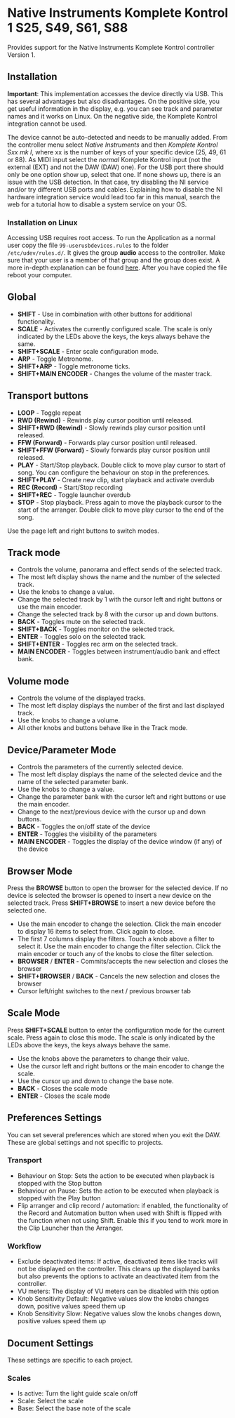 # Native Instruments Komplete Kontrol 1 S25, S49, S61, S88

Provides support for the Native Instruments Komplete Kontrol controller Version 1.

## Installation

**Important**: This implementation accesses the device directly via USB. This has several advantages but also disadvantages. On the positive side, you get useful information in the display, e.g. you can see track and parameter names and it works on Linux. On the negative side, the Komplete Kontrol integration cannot be used.

The device cannot be auto-detected and needs to be manually added. From the controller menu select *Native Instruments* and then *Komplete Kontrol Sxx mk I*, where xx is the number of keys of your specific device (25, 49, 61 or 88).
As MIDI input select the *normal* Komplete Kontrol input (not the external (EXT) and not the DAW (DAW) one). For the USB port there should only be one option show up, select that one. If none shows up, there is an issue with the USB detection. In that case, try disabling the NI service and/or try different USB ports and cables. Explaining how to disable the NI hardware integration service would lead too far in this manual, search the web for a tutorial how to disable a system service on your OS.

### Installation on Linux

Accessing USB requires root access. To run the Application as a normal user copy the file `99-userusbdevices.rules` to the folder `/etc/udev/rules.d/`.
It gives the group **audio** access to the controller. Make sure that your user is a member of that group and the group does exist. A more in-depth explanation can be found [here](http://usb4java.org/faq.html).
After you have copied the file reboot your computer.

## Global

* **SHIFT** - Use in combination with other buttons for additional functionality.
* **SCALE** - Activates the currently configured scale. The scale is only indicated by the LEDs above the keys, the keys always behave the same.
* **SHIFT+SCALE** - Enter scale configuration mode.
* **ARP** - Toggle Metronome.
* **SHIFT+ARP** - Toggle metronome ticks.
* **SHIFT+MAIN ENCODER** - Changes the volume of the master track.

## Transport buttons

* **LOOP** - Toggle repeat
* **RWD (Rewind)** - Rewinds play cursor position until released.
* **SHIFT+RWD (Rewind)** - Slowly rewinds play cursor position until released.
* **FFW (Forward)** - Forwards play cursor position until released.
* **SHIFT+FFW (Forward)** - Slowly forwards play cursor position until released.
* **PLAY** - Start/Stop playback. Double click to move play cursor to start of song. You can configure the behaviour on stop in the preferences.
* **SHIFT+PLAY** - Create new clip, start playback and activate overdub
* **REC (Record)** - Start/Stop recording
* **SHIFT+REC** - Toggle launcher overdub
* **STOP** - Stop playback. Press again to move the playback cursor to the start of the arranger. Double click to move play cursor to the end of the song.

Use the page left and right buttons to switch modes.

## Track mode

* Controls the volume, panorama and effect sends of the selected track.
* The most left display shows the name and the number of the selected track.
* Use the knobs to change a value.
* Change the selected track by 1 with the cursor left and right buttons or use the main encoder.
* Change the selected track by 8 with the cursor up and down buttons.
* **BACK** - Toggles mute on the selected track.
* **SHIFT+BACK** - Toggles monitor on the selected track.
* **ENTER** - Toggles solo on the selected track.
* **SHIFT+ENTER** - Toggles rec arm on the selected track.
* **MAIN ENCODER** - Toggles between instrument/audio bank and effect bank.

## Volume mode

* Controls the volume of the displayed tracks.
* The most left display displays the number of the first and last displayed track.
* Use the knobs to change a volume.
* All other knobs and buttons behave like in the Track mode.
  
## Device/Parameter Mode

* Controls the parameters of the currently selected device.
* The most left display displays the name of the selected device and the name of the selected parameter bank.
* Use the knobs to change a value.
* Change the parameter bank with the cursor left and right buttons or use the main encoder.
* Change to the next/previous device with the cursor up and down buttons.
* **BACK** - Toggles the on/off state of the device
* **ENTER** - Toggles the visibility of the parameters
* **MAIN ENCODER** - Toggles the display of the device window (if any) of the device

## Browser Mode

Press the **BROWSE** button to open the browser for the selected device. If no device is selected the browser is opened to insert a new device on the selected track. Press **SHIFT+BROWSE** to insert a new device before the selected one.

* Use the main encoder to change the selection. Click the main encoder to display 16 items to select from. Click again to close.
* The first 7 columns display the filters. Touch a knob above a filter to select it. Use the main encoder to change the filter selection. Click the main encoder or touch any of the knobs to close the filter selection.
* **BROWSER** / **ENTER** - Commits/accepts the new selection and closes the browser
* **SHIFT+BROWSER** / **BACK** - Cancels the new selection and closes the browser
* Cursor left/right switches to the next / previous browser tab

## Scale Mode

Press **SHIFT+SCALE** button to enter the configuration mode for the current scale. Press again to close this mode. The scale is only indicated by the LEDs above the keys, the keys always behave the same.

* Use the knobs above the parameters to change their value.
* Use the cursor left and right buttons or the main encoder to change the scale.
* Use the cursor up and down to change the base note.
* **BACK** - Closes the scale mode
* **ENTER** - Closes the scale mode

## Preferences Settings

You can set several preferences which are stored when you exit the DAW. These are global settings and not specific to projects.

### Transport

* Behaviour on Stop: Sets the action to be executed when playback is stopped with the Stop button
* Behaviour on Pause: Sets the action to be executed when playback is stopped with the Play button
* Flip arranger and clip record / automation: if enabled, the functionality of the Record and Automation button when used with Shift is flipped with the function when not using Shift. Enable this if you tend to work more in the Clip Launcher than the Arranger.

### Workflow

* Exclude deactivated items: If active, deactivated items like tracks will not be displayed on the controller. This cleans up the displayed banks but also prevents the options to activate an deactivated item from the controller.
* VU meters: The display of VU meters can be disabled with this option
* Knob Sensitivity Default: Negative values slow the knobs changes down, positive values speed them up
* Knob Sensitivity Slow: Negative values slow the knobs changes down, positive values speed them up

## Document Settings

These settings are specific to each project.

### Scales

* Is active: Turn the light guide scale on/off
* Scale: Select the scale
* Base: Select the base note of the scale

<div style="page-break-after: always; visibility: hidden"> 
\pagebreak 
</div>
